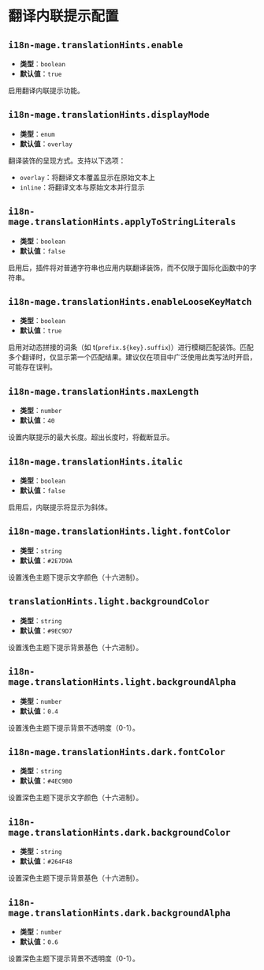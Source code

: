 # 翻译内联提示配置

## `i18n-mage.translationHints.enable`

- **类型**：`boolean`
- **默认值**：`true`

启用翻译内联提示功能。

## `i18n-mage.translationHints.displayMode`

- **类型**：`enum`
- **默认值**：`overlay`

翻译装饰的呈现方式。支持以下选项：

- `overlay`：将翻译文本覆盖显示在原始文本上
- `inline`：将翻译文本与原始文本并行显示

## `i18n-mage.translationHints.applyToStringLiterals`

- **类型**：`boolean`
- **默认值**：`false`

启用后，插件将对普通字符串也应用内联翻译装饰，而不仅限于国际化函数中的字符串。

## `i18n-mage.translationHints.enableLooseKeyMatch`

- **类型**：`boolean`
- **默认值**：`true`

启用对动态拼接的词条（如 t(`prefix.${key}.suffix`)）进行模糊匹配装饰。匹配多个翻译时，仅显示第一个匹配结果。建议仅在项目中广泛使用此类写法时开启，可能存在误判。

## `i18n-mage.translationHints.maxLength`

- **类型**：`number`
- **默认值**：`40`

设置内联提示的最大长度。超出长度时，将截断显示。

## `i18n-mage.translationHints.italic`

- **类型**：`boolean`
- **默认值**：`false`

启用后，内联提示将显示为斜体。

## `i18n-mage.translationHints.light.fontColor`

- **类型**：`string`
- **默认值**：`#2E7D9A`

设置浅色主题下提示文字颜色（十六进制）。

## `translationHints.light.backgroundColor`

- **类型**：`string`
- **默认值**：`#9EC9D7`

设置浅色主题下提示背景基色（十六进制）。

## `i18n-mage.translationHints.light.backgroundAlpha`

- **类型**：`number`
- **默认值**：`0.4`

设置浅色主题下提示背景不透明度（0-1）。

## `i18n-mage.translationHints.dark.fontColor`

- **类型**：`string`
- **默认值**：`#4EC9B0`

设置深色主题下提示文字颜色（十六进制）。

## `i18n-mage.translationHints.dark.backgroundColor`

- **类型**：`string`
- **默认值**：`#264F48`

设置深色主题下提示背景基色（十六进制）。

## `i18n-mage.translationHints.dark.backgroundAlpha`

- **类型**：`number`
- **默认值**：`0.6`

设置深色主题下提示背景不透明度（0-1）。